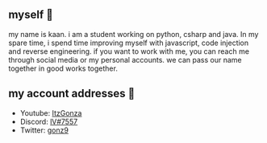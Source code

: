 ## myself 💨

my name is kaan. i am a student working on python, csharp and java. In my spare time, i spend time improving myself with javascript, code injection and reverse engineering. if you want to work with me, you can reach me through social media or my personal accounts. we can pass our name together in good works together.

## my account addresses 💬

- Youtube: [ItzGonza](https://www.youtube.com/channel/UCdbH53T-h3OsnZe_2BpLzsQ)
- Discord: [lV#7557](https://discord.com/users/831815426278162433)
- Twitter: [gonz9](https://twitter.com/gonz9)
